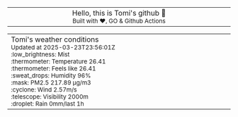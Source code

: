 
<div align="center">
<table>
<tbody>
<td align="center">
<img width="2000" height="0"><br>
Hello, this is Tomi's github 👋<br>
<sup>Built with ❤️, GO & Github Actions</sup><br>
<img width="2000" height="0">
</td>
</tbody>
</table>
</div>
<table>
<tbody>
<td align="left">
<img width="2000" height="0"><br>
Tomi's weather conditions<br>
<sup>Updated at 2025-03-23T23:56:01Z</sup><br>
<sup>:low_brightness: Mist</sup><br>
<sup>:thermometer: Temperature 26.41 </sup><br>
<sup>:thermometer: Feels like 26.41</sup><br>
<sup>:sweat_drops: Humidity 96%</sup><br>
<sup>:mask: PM2.5 217.89 μg/m3</sup><br>
<sup>:cyclone: Wind 2.57m/s </sup><br>
<sup>:telescope: Visibility 2000m </sup><br>
<sup>:droplet: Rain 0mm/last 1h </sup><br>
<img width="2000" height="0">
</td>
<td align="left">
<img width="2000" height="0"><br>
<br>
<img width="2000" height="0">
</td>
</tbody>
</table>
</div>
    